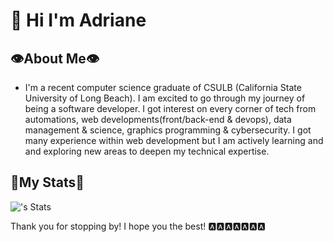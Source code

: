 
# 👋 Hi I'm Adriane
## 👁️About Me👁️
- I'm a recent computer science graduate of CSULB (California State University of Long Beach). I am excited to go through my journey of being a software developer. I got interest on every corner of tech from automations, web developments(front/back-end & devops), data management & science,  graphics programming & cybersecurity. I got many experience within web development but I am actively learning and and exploring new areas to deepen my technical expertise.
## 🎱My Stats🎱
![<Alkon0st>'s Stats](https://github-readme-stats.vercel.app/api?username=Alkon0st&theme=tokyonight&show_icons=true)

Thank you for stopping by! I hope you the best! 🅰️🅰️🅰️🅰️🅰️🅰️🅰️
